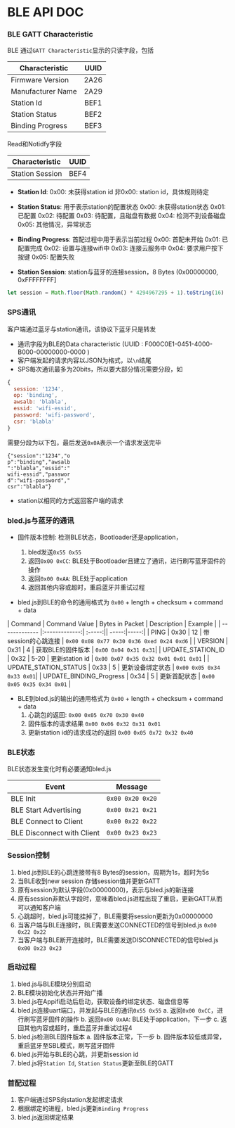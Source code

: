 # BLE API DOC

### BLE GATT Characteristic
BLE 通过`GATT Characteristic`显示的只读字段，包括

| Characteristic | UUID |
| -------------- |:-------------:|
| Firmware Version | 2A26 |
| Manufacturer Name | 2A29 |
| Station Id | BEF1 |
| Station Status | BEF2 |
| Binding Progress | BEF3 |

Read和Notidfy字段

| Characteristic | UUID |
| -------------- |:-------------:|
| Station Session | BEF4 |

+ **Station Id**:
  0x00: 未获得station id
  非0x00: station id，具体规则待定

+ **Station Status**: 用于表示station的配置状态
  0x00: 未获得station状态
  0x01: 已配置
  0x02: 待配置
  0x03: 待配置，且磁盘有数据
  0x04: 检测不到设备磁盘
  0x05: 其他情况，异常状态

+ **Binding Progress**: 首配过程中用于表示当前过程
  0x00: 首配未开始
  0x01: 已配置完成
  0x02: 设置与连接wifi中
  0x03: 连接云服务中
  0x04: 要求用户按下按键
  0x05: 配置失败

+ **Station Session**: station与蓝牙的连接session，8 Bytes (0x00000000, 0xFFFFFFFF]
```javascript
let session = Math.floor(Math.random() * 4294967295 + 1).toString(16)
```

### SPS通讯
客户端通过蓝牙与station通讯，该协议下蓝牙只是转发

+ 通讯字段为BLE的Data characteristic (UUID : F000C0E1-0451-4000-B000-00000000-0000 )
+ 客户端发起的请求内容以JSON为格式，以`\n`结尾
+ SPS每次通讯最多为20bits，所以要大部分情况需要分段，如
```javascript
{
  session: '1234',
  op: 'binding',
  awsalb: 'blabla',
  essid: 'wifi-essid',
  password: 'wifi-password',
  csr: 'blabla'
}
```
需要分段为以下包，最后发送`0x0A`表示一个请求发送完毕
```
{"session":"1234","o
p":"binding","awsalb
":"blabla","essid":"
wifi-essid","passwor
d":"wifi-password","
csr":"blabla"}
```
+ station以相同的方式返回客户端的请求

### bled.js与蓝牙的通讯

+ 固件版本控制: 检测BLE状态，Bootloader还是application，
  1. bled发送`0x55 0x55` 
  2. 返回`0x00 0xCC`: BLE处于Bootloader且建立了通讯，进行刷写蓝牙固件的操作
  3. 返回`0x00 0xAA`: BLE处于application
  4. 返回其他内容或超时，重启蓝牙并重试过程

+ bled.js到BLE的命令的通用格式为 `0x00` + length + checksum + command + data

| Command | Command Value | Bytes in Packet | Description | Example |
| ------------- |:-------------:| :-----:|| -----:|-----:|
| PING | 0x30 | 12 | 带session的心跳连接 | `0x00 0x08 0x77 0x30 0x36 0xed 0x24 0xd6` |
| VERSION | 0x31 | 4 | 获取BLE的固件版本 | `0x00 0x04 0x31 0x31`|
| UPDATE_STATION_ID | 0x32 |  5-20 | 更新station id | `0x00 0x07 0x35 0x32 0x01 0x01 0x01` |
| UPDATE_STATION_STATUS | 0x33 | 5 | 更新设备绑定状态 | `0x00 0x05 0x34 0x33 0x01`|
| UPDATE_BINDING_Progress | 0x34 | 5 | 更新首配状态 | `0x00 0x05 0x35 0x34 0x01` |

+ BLE到bled.js的输出的通用格式为 `0x00` + length + checksum + command + data
  1. 心跳包的返回: `0x00 0x05 0x70 0x30 0x40`
  2. 固件版本的请求结果 `0x00 0x06 0x32 0x31 0x01`
  3. 更新station id的请求成功的返回 `0x00 0x05 0x72 0x32 0x40`

### BLE状态
BLE状态发生变化时有必要通知bled.js

| Event | Message |
| -------------- |:-------------:|
| BLE Init | `0x00 0x20 0x20` |
| BLE Start Advertising | `0x00 0x21 0x21` |
| BLE Connect to Client | `0x00 0x22 0x22` |
| BLE Disconnect with Client | `0x00 0x23 0x23` |

### Session控制

1. bled.js到BLE的心跳连接带有8 Bytes的session，周期为1s，超时为5s
2. 当BLE收到new session 存储session值并更新GATT
  1. 原有session为默认字段(0x00000000)，表示与bled.js的新连接
  2. 原有session非默认字段时，意味着bled.js进程出现了重启，更新GATT从而可以通知客户端
  3. 心跳超时，bled.js可能挂掉了，BLE需要将session更新为0x00000000
3. 当客户端与BLE连接时，BLE需要发送CONNECTED的信号到bled.js `0x00 0x22 0x22`
4. 当客户端与BLE断开连接时，BLE需要发送DISCONNECTED的信号bled.js `0x00 0x23 0x23`

### 启动过程
  1. bled.js与BLE模块分别启动
  2. BLE模块初始化状态并开始广播
  3. bled.js在Appifi启动后启动，获取设备的绑定状态、磁盘信息等 
  4. bled.js连接uart端口，并发起与BLE的通讯`0x55 0x55`
    a. 返回`0x00 0xCC`，进行刷写蓝牙固件的操作
    b. 返回`0x00 0xAA`: BLE处于application，下一步
    c. 返回其他内容或超时，重启蓝牙并重试过程4
  5. bled.js检测BLE固件版本
    a. 固件版本正常，下一步
    b. 固件版本较低或异常，重启蓝牙至SBL模式，刷写蓝牙固件
  6. bled.js开始与BLE的心跳，并更新session id
  7. bled.js将`Station Id`, `Station Status`更新至BLE的GATT

### 首配过程
  1. 客户端通过SPS向station发起绑定请求
  2. 根据绑定的进程，bled.js更新`Binding Progress`
  3. bled.js返回绑定结果

